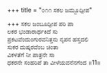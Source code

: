 +++
title = "೦೧೧ ಸಕಲ ಜಮ್ಬೂದ್ಪೀಪ"

+++
ಸಕಲ ಜಂಬೂದ್ಪೀಪ ಪರಿ ಪಾ  
ಲಕರ ಭಂಡಾರಾರ್ಥಕಿದೆ ಸು  
ಪ್ರಕಟವೆಂದುಂಗುರವನಿತ್ತನು ನೃಪನ ಹಸ್ತದಲಿ  
ಸುಕರ ದುಷ್ಕರವೆಂಬ ಚಿಂತಾ  
ವಿಕಳತೆಗೆ ನೀ ಪಾತ್ರನೇ ಸಾ  
ಧಕರನೇ ಸಂಹರಿಪೆ ತಾ ವೀಳೆಯವನೆನಗೆಂದ     ॥11॥